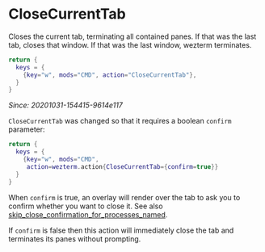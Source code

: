 # CloseCurrentTab

Closes the current tab, terminating all contained panes.  If that was the last
tab, closes that window.  If that was the last window, wezterm terminates.

```lua
return {
  keys = {
    {key="w", mods="CMD", action="CloseCurrentTab"},
  }
}
```

*Since: 20201031-154415-9614e117*

`CloseCurrentTab` was changed so that it requires
a boolean `confirm` parameter:

```lua
return {
  keys = {
    {key="w", mods="CMD",
     action=wezterm.action{CloseCurrentTab={confirm=true}}
  }
}
```

When `confirm` is true, an overlay will render over the tab to ask you to
confirm whether you want to close it.  See also
[skip_close_confirmation_for_processes_named](../config/skip_close_confirmation_for_processes_named.md).


If `confirm` is false then this action will immediately close
the tab and terminates its panes without prompting.

